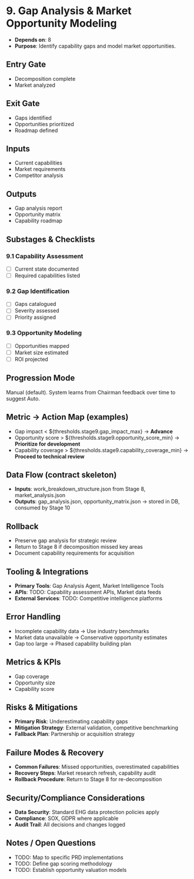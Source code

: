 # 9. Gap Analysis & Market Opportunity Modeling

- **Depends on**: 8
- **Purpose**: Identify capability gaps and model market opportunities.

## Entry Gate
- Decomposition complete
- Market analyzed

## Exit Gate
- Gaps identified
- Opportunities prioritized
- Roadmap defined

## Inputs
- Current capabilities
- Market requirements
- Competitor analysis

## Outputs
- Gap analysis report
- Opportunity matrix
- Capability roadmap

## Substages & Checklists
### 9.1 Capability Assessment
  - [ ] Current state documented
  - [ ] Required capabilities listed

### 9.2 Gap Identification
  - [ ] Gaps catalogued
  - [ ] Severity assessed
  - [ ] Priority assigned

### 9.3 Opportunity Modeling
  - [ ] Opportunities mapped
  - [ ] Market size estimated
  - [ ] ROI projected

## Progression Mode
Manual (default). System learns from Chairman feedback over time to suggest Auto.

## Metric -> Action Map (examples)
- Gap impact < ${thresholds.stage9.gap_impact_max} -> **Advance**
- Opportunity score > ${thresholds.stage9.opportunity_score_min} -> **Prioritize for development**
- Capability coverage > ${thresholds.stage9.capability_coverage_min} -> **Proceed to technical review**

## Data Flow (contract skeleton)
- **Inputs**: work_breakdown_structure.json from Stage 8, market_analysis.json
- **Outputs**: gap_analysis.json, opportunity_matrix.json -> stored in DB, consumed by Stage 10

## Rollback
- Preserve gap analysis for strategic review
- Return to Stage 8 if decomposition missed key areas
- Document capability requirements for acquisition

## Tooling & Integrations
- **Primary Tools**: Gap Analysis Agent, Market Intelligence Tools
- **APIs**: TODO: Capability assessment APIs, Market data feeds
- **External Services**: TODO: Competitive intelligence platforms

## Error Handling
- Incomplete capability data -> Use industry benchmarks
- Market data unavailable -> Conservative opportunity estimates
- Gap too large -> Phased capability building plan

## Metrics & KPIs
- Gap coverage
- Opportunity size
- Capability score

## Risks & Mitigations
- **Primary Risk**: Underestimating capability gaps
- **Mitigation Strategy**: External validation, competitive benchmarking
- **Fallback Plan**: Partnership or acquisition strategy

## Failure Modes & Recovery
- **Common Failures**: Missed opportunities, overestimated capabilities
- **Recovery Steps**: Market research refresh, capability audit
- **Rollback Procedure**: Return to Stage 8 for re-decomposition

## Security/Compliance Considerations
- **Data Security**: Standard EHG data protection policies apply
- **Compliance**: SOX, GDPR where applicable
- **Audit Trail**: All decisions and changes logged

## Notes / Open Questions
- TODO: Map to specific PRD implementations
- TODO: Define gap scoring methodology
- TODO: Establish opportunity valuation models